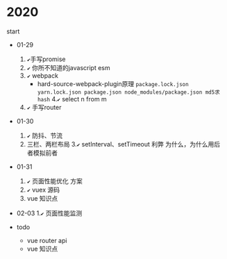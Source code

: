 # 2020
start
- 01-29
    1. `✔️`手写promise
    2. `✔️` 你所不知道的javascript  esm
    3. `✔️` webpack 
        - hard-source-webpack-plugin原理 `package.lock.json yarn.lock.json package.json node_modules/package.json md5求hash`
    4.`✔️` select n from m
    5. `✔️` 手写router

- 01-30
    1. `✔️` 防抖、节流
    2. 三栏、两栏布局
    3.`✔️` setInterval、setTimeout 利弊 为什么，为什么用后者模拟前者

- 01-31
    1. `✔️` 页面性能优化 方案
    2. `✔️` vuex 源码
    3. vue 知识点

- 02-03
    1.`✔️` 页面性能监测

- todo
    - vue router api
    - vue 知识点
